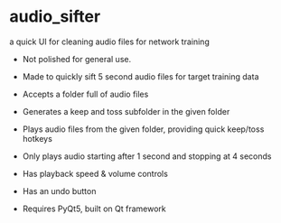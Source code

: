 # audio_sifter
a quick UI for cleaning audio files for network training

- Not polished for general use.
- Made to quickly sift 5 second audio files for target training data
- Accepts a folder full of audio files
- Generates a keep and toss subfolder in the given folder
- Plays audio files from the given folder, providing quick keep/toss hotkeys
- Only plays audio starting after 1 second and stopping at 4 seconds
- Has playback speed & volume controls
- Has an undo button

- Requires PyQt5, built on Qt framework
